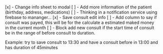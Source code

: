 [x] - Change info sheet to modal
[ ] - Add more information of the patient (birthday, address, medications)
[ ] - Thinking in a notification service using firebase to mananger...
[x] - Save consult edit info
[ ] - Add column to say if consult was payed, this will be for the calculate a estimated maked money in the current month
[ ] - Block add new consult if the start time of consult be in the range of before consult to duration.

Example:
try to save consult to 13:30
and have a consult before in 13:00 and has duration of 45minutes
